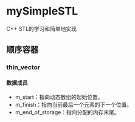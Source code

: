 # mySimpleSTL
C++ STL的学习和简单地实现

## 顺序容器

### thin_vector

#### 数据成员
* m_start：指向动态数组的起始位置。
* m_finish：指向当前最后一个元素的下一个位置。
* m_end_of_storage：指向分配的内存末尾。